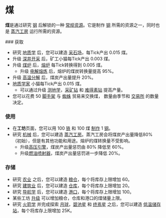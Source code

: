 # 煤


  <p><strong>煤</strong>是通过研究 <a href="?file=001-猫咪百科/03-科学/01-科学#钢">钢</a> 后解锁的一种 <a href="?file=003-资源大全/005-资源介绍#常规资源">常规资源</a>。它是制作 <a href="?file=003-资源大全/31-钢">钢</a> 所需的资源之一，同时也是 <a href="?file=001-猫咪百科/01-建筑物/06-工业建筑#蒸汽工房">蒸汽工房</a> 运行所需的资源。</p>
  ### 获取

   <ul>
    <li>研究 <a href="?file=001-猫咪百科/03-科学/01-科学#地质学">地质学</a> 后，您可以建造 <a href="?file=001-猫咪百科/01-建筑物/05-资源建筑#采石场">采石场</a>，每Tick产出 0.015 煤。</li>
    <li>升级 <a href="?file=001-猫咪百科/04-工坊/01-升级#深井开采">深井开采</a> 后，矿工小猫每Tick产出 0.003 煤。</li>
    <li>升级 <a href="?file=001-猫咪百科/04-工坊/01-升级#煤炉">煤炉</a> 后，<a href="?file=001-猫咪百科/01-建筑物/06-工业建筑#熔炉">熔炉</a> 每Tick转换得到 0.005 煤。
    <ul><li>升级 <a href="?file=001-猫咪百科/04-工坊/01-升级#电解熔炼">电解熔炼</a> 后，熔炉的煤炭转换量提高 95%。
    </ul></li>
    <li>升级 <a href="?file=001-猫咪百科/04-工坊/01-升级#高温分解">高温分解</a> 后，煤炭产出量提升 20%。</li>
    <li><a href="?file=001-猫咪百科/02-村庄#地质学家">地质学家</a> 小猫每Tick产出 0.015 煤。
    <ul>
     <li>可以通过升级 <a href="?file=001-猫咪百科/04-工坊/01-升级#测地学">测地学</a>，<a href="?file=001-猫咪百科/04-工坊/01-升级#采矿钻">采矿钻</a> 和 <a href="?file=001-猫咪百科/04-工坊/01-升级#难得素钻">难得素钻</a> 提高产量。</li>
    </ul>
    <li> 您可以花费 50 <a href="?file=003-资源大全/25-脚手架">脚手架</a> 与 <a href="?file=001-猫咪百科/05-贸易">蜘蛛</a> 贸易来交换煤， 数量由季节和 <a href="?file=001-猫咪百科/01-建筑物/08-其它建筑#交易所">交易所</a> 的数量决定。</li>
   </ul>

### 使用

   <ul>
    <li>在<strong>工坊</strong>页面，</a>您可以用 100 <a href="?file=003-资源大全/05-铁">铁</a> 和 100 煤 <a href="?file=001-猫咪百科/04-工坊/02-工艺">制作</a> 1 <a href="?file=003-资源大全/31-钢">钢</a>。</li>
    <li>研究 <a href="?file=001-猫咪百科/03-科学/01-科学#机械">机械</a> 后，您可以建造 <a href="?file=001-猫咪百科/01-建筑物/06-工业建筑#蒸汽工房">蒸汽工房</a>。蒸汽工房会将煤炭产出量降低80% （初始），但是有其他功能和用途。熔炉的煤转换量不受影响。
    <ul>
     <li>升级<a href="?file=001-猫咪百科/04-工坊/01-升级#高压引擎">高压引擎</a>，煤炭产出量惩罚由 80% 降低至 60%。</li>
     <li>升级<a href="?file=001-猫咪百科/04-工坊/01-升级#燃油喷射器">燃油喷射器</a>，煤炭产出量惩罚进一步降低 20%。</li>
    </ul>
   </ul>

### 存储

   <ul>
    <li>研究 <a href="?file=001-猫咪百科/03-科学/01-科学#农业">农业</a> 之后，您可以建造 <a href="?file=001-猫咪百科/01-建筑物/04-存储建筑#粮仓">粮仓</a>，每个将库存上限增加 60。
    <li>研究 <a href="?file=001-猫咪百科/03-科学/01-科学#建筑业">建筑业</a> 后，您可以建造 <a href="?file=001-猫咪百科/01-建筑物/04-存储建筑#仓库">仓库</a>，每个将库存上限增加 20。 </li>
    <li>研究 <a href="?file=001-猫咪百科/03-科学/01-科学#导航学">导航学</a> 后，您可以建造 <a href="?file=001-猫咪百科/01-建筑物/04-存储建筑#港口">港口</a>，每个将库存上限增加 100。 </li>
    <li> 某些工坊 <a href="?file=001-猫咪百科/04-工坊/01-升级">升级</a> 可以增加粮仓，仓库和港口的煤储量上限。</li>
    <li>研究 <a href="?file=001-猫咪百科/03-科学/01-科学#火箭学">火箭学</a> 并完成探索 <a href="?file=001-猫咪百科/07-空间/01-地面控制#探索月球">月球</a>，<a href="?file=001-猫咪百科/07-空间/01-地面控制#探索碧池星">碧池星</a> 和 <a href="?file=001-猫咪百科/07-空间/01-地面控制#探索终焉星">终焉星</a> 之后，您可以建造 <a href="?file=001-猫咪百科/07-空间/08-终焉#低温储存站">低温储存站</a>，每个将库存上限增加 25K。</li>
   </ul>
